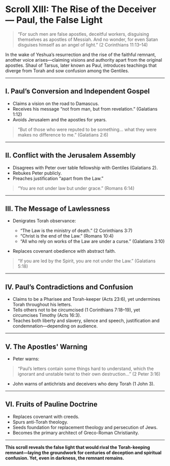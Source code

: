# Scroll XIII: The Rise of the Deceiver — Paul, the False Light

> “For such men are false apostles, deceitful workers, disguising themselves as apostles of Messiah. And no wonder, for even Satan disguises himself as an angel of light.” (2 Corinthians 11:13–14)

In the wake of Yeshua’s resurrection and the rise of the faithful remnant, another voice arises—claiming visions and authority apart from the original apostles. Shaul of Tarsus, later known as Paul, introduces teachings that diverge from Torah and sow confusion among the Gentiles.

---

## I. Paul’s Conversion and Independent Gospel

* Claims a vision on the road to Damascus.
* Receives his message “not from man, but from revelation.” (Galatians 1:12)
* Avoids Jerusalem and the apostles for years.

> “But of those who were reputed to be something... what they were makes no difference to me.” (Galatians 2:6)

---

## II. Conflict with the Jerusalem Assembly

* Disagrees with Peter over table fellowship with Gentiles (Galatians 2).
* Rebukes Peter publicly.
* Preaches justification “apart from the Law.”

> “You are not under law but under grace.” (Romans 6:14)

---

## III. The Message of Lawlessness

* Denigrates Torah observance:

  * “The Law is the ministry of death.” (2 Corinthians 3:7)
  * “Christ is the end of the Law.” (Romans 10:4)
  * “All who rely on works of the Law are under a curse.” (Galatians 3:10)

* Replaces covenant obedience with abstract faith.

> “If you are led by the Spirit, you are not under the Law.” (Galatians 5:18)

---

## IV. Paul’s Contradictions and Confusion

* Claims to be a Pharisee and Torah-keeper (Acts 23:6), yet undermines Torah throughout his letters.
* Tells others not to be circumcised (1 Corinthians 7:18–19), yet circumcises Timothy (Acts 16:3).
* Teaches both liberty and slavery, silence and speech, justification and condemnation—depending on audience.

---

## V. The Apostles' Warning

* Peter warns:

> “Paul’s letters contain some things hard to understand, which the ignorant and unstable twist to their own destruction...” (2 Peter 3:16)

* John warns of antichrists and deceivers who deny Torah (1 John 3).

---

## VI. Fruits of Pauline Doctrine

* Replaces covenant with creeds.
* Spurs anti-Torah theology.
* Seeds foundation for replacement theology and persecution of Jews.
* Becomes the primary architect of Greco-Roman Christianity.

---

**This scroll reveals the false light that would rival the Torah-keeping remnant—laying the groundwork for centuries of deception and spiritual confusion. Yet, even in darkness, the remnant remains.**
